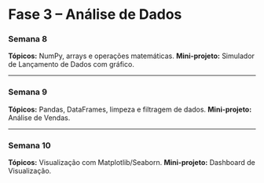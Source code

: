 # Fase 3 – Análise de Dados

### Semana 8
**Tópicos:** NumPy, arrays e operações matemáticas.
**Mini-projeto:** Simulador de Lançamento de Dados com gráfico.

---

### Semana 9
**Tópicos:** Pandas, DataFrames, limpeza e filtragem de dados.
**Mini-projeto:** Análise de Vendas.

---

### Semana 10
**Tópicos:** Visualização com Matplotlib/Seaborn.
**Mini-projeto:** Dashboard de Visualização.